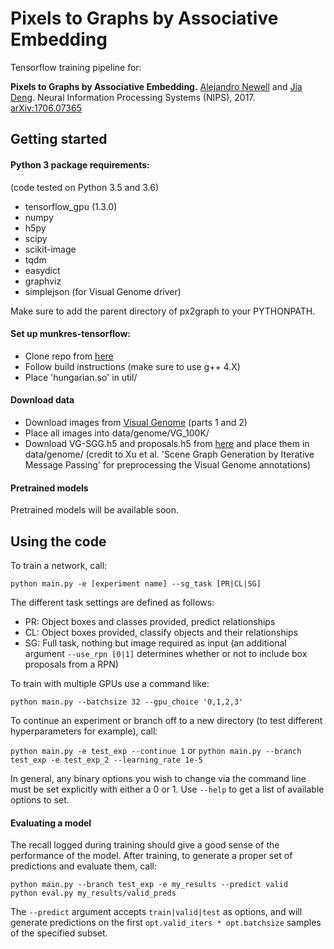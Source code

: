 # Pixels to Graphs by Associative Embedding

Tensorflow training pipeline for:

**Pixels to Graphs by Associative Embedding.** [Alejandro Newell](http://www-personal.umich.edu/~alnewell/) and [Jia Deng](http://web.eecs.umich.edu/~jiadeng/). Neural Information Processing Systems (NIPS), 2017.
[arXiv:1706.07365](https://arxiv.org/abs/1706.07365)

## Getting started

#### Python 3 package requirements: 

(code tested on Python 3.5 and 3.6)

- tensorflow_gpu (1.3.0)
- numpy
- h5py
- scipy
- scikit-image
- tqdm
- easydict
- graphviz
- simplejson (for Visual Genome driver)

Make sure to add the parent directory of px2graph to your PYTHONPATH.

#### Set up munkres-tensorflow:

- Clone repo from [here](https://github.com/mbaradad/munkres-tensorflow)
- Follow build instructions (make sure to use g++ 4.X)
- Place 'hungarian.so' in util/

#### Download data

- Download images from [Visual Genome](http://visualgenome.org/api/v0/api_home.html) (parts 1 and 2)
- Place all images into data/genome/VG_100K/
- Download VG-SGG.h5 and proposals.h5 from [here](https://github.com/danfeiX/scene-graph-TF-release/tree/master/data_tools) and place them in data/genome/ (credit to Xu et al. 'Scene Graph Generation by Iterative Message Passing' for preprocessing the Visual Genome annotations)

#### Pretrained models

Pretrained models will be available soon.

## Using the code

To train a network, call:

```python main.py -e [experiment name] --sg_task [PR|CL|SG]```

The different task settings are defined as follows:

- PR: Object boxes and classes provided, predict relationships
- CL: Object boxes provided, classify objects and their relationships
- SG: Full task, nothing but image required as input (an additional argument ```--use_rpn [0|1]``` determines whether or not to include box proposals from a RPN)

To train with multiple GPUs use a command like:

```python main.py --batchsize 32 --gpu_choice '0,1,2,3'```

To continue an experiment or branch off to a new directory (to test different hyperparameters for example), call:

```python main.py -e test_exp --continue 1``` or ```python main.py --branch test_exp -e test_exp_2 --learning_rate 1e-5```

In general, any binary options you wish to change via the command line must be set explicitly with either a 0 or 1. Use ```--help``` to get a list of available options to set.

#### Evaluating a model

The recall logged during training should give a good sense of the performance of the model. After training, to generate a proper set of predictions and evaluate them, call:

```
python main.py --branch test_exp -e my_results --predict valid
python eval.py my_results/valid_preds
```

The ```--predict``` argument accepts ```train|valid|test``` as options, and will generate predictions on the first ```opt.valid_iters * opt.batchsize``` samples of the specified subset.
